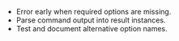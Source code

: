 * Error early when required options are missing.
* Parse command output into result instances.
* Test and document alternative option names.
